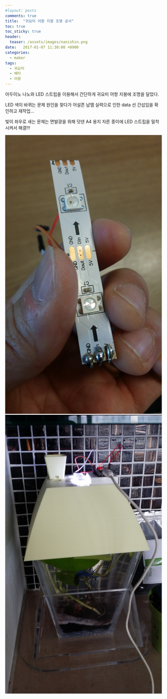 ```yaml
---
#layout: posts
comments: true
title:  "귀요미 어항 지붕 조명 공사"
toc: true
toc_sticky: true
header:
  teaser: /assets/images/nanishin.png
date:   2017-01-07 11:30:00 +0900
categories:
  - maker
tags:
  - 귀요미
  - 베타
  - 어항
---
```

아두이노 나노와 LED 스트립을 이용해서 간단하게 귀요미 어항 지붕에 조명을 달았다.

LED 색이 바뀌는 문제 원인을 찾다가 어설픈 납땜 실력으로 인한 data 선 간섭임을 확인하고 재작업...

빛이 좌우로 새는 문제는 면발광을 위해 덧댄 A4 용지 자른 종이에 LED 스트립을 밀착시켜서 해결!!!

![납땜한 LED스트립](/assets/images/20170107_100934.jpg)
![귀요미 어항 지붕 조명 초기](/assets/images/20170107_110238.jpg)

